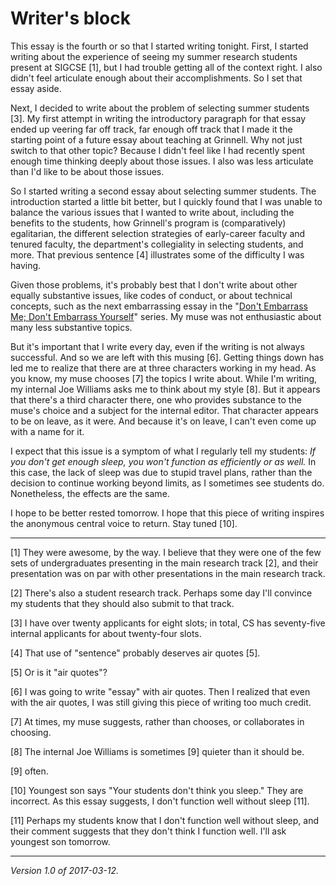 Writer's block
==============

This essay is the fourth or so that I started writing tonight.  First, I
started writing about the experience of seeing my summer research students
present at SIGCSE [1], but I had trouble getting all of the context right.
I also didn't feel articulate enough about their accomplishments.
So I set that essay aside.

Next, I decided to write about the problem of selecting summer students
[3].  My first attempt in writing the introductory paragraph for that
essay ended up veering far off track, far enough off track that I made
it the starting point of a future essay about teaching at Grinnell.
Why not just switch to that other topic?  Because I didn't feel like
I had recently spent enough time thinking deeply about those issues.
I also was less articulate than I'd like to be about those issues.

So I started writing a second essay about selecting summer students.
The introduction started a little bit better, but I quickly found that I
was unable to balance the various issues that I wanted to write about,
including the benefits to the students, how Grinnell's program is
(comparatively) egalitarian, the different selection strategies of
early-career faculty and tenured faculty, the department's collegiality
in selecting students, and more.  That previous sentence [4] illustrates
some of the difficulty I was having.

Given those problems, it's probably best that I don't write about 
other equally substantive issues, like codes of conduct, or about
technical concepts, such as the next embarrassing essay in the
"[Don't Embarrass Me; Don't Embarrass Yourself](index-cnix)" series.
My muse was not enthusiastic about many less substantive topics.

But it's important that I write every day, even if the writing is not
always successful.  And so we are left with this musing [6].  Getting
things down has led me to realize that there are at three characters
working in my head.  As you know, my muse chooses [7] the topics I write
about.  While I'm writing, my internal Joe Williams asks me to think
about my style [8].  But it appears that there's a third character there,
one who provides substance to the muse's choice and a subject for the
internal editor.  That character appears to be on leave, as it were.
And because it's on leave, I can't even come up with a name for it.

I expect that this issue is a symptom of what I regularly tell my
students: *If you don't get enough sleep, you won't function as
efficiently or as well.*  In this case, the lack of sleep was due to
stupid travel plans, rather than the decision to continue working beyond
limits, as I sometimes see students do.  Nonetheless, the effects are
the same.

I hope to be better rested tomorrow.  I hope that this piece of writing
inspires the anonymous central voice to return.  Stay tuned [10].

---

[1] They were awesome, by the way.  I believe that they were one of the
few sets of undergraduates presenting in the main research track [2],
and their presentation was on par with other presentations in the main
research track.

[2] There's also a student research track.  Perhaps some day I'll convince
my students that they should also submit to that track.

[3] I have over twenty applicants for eight slots; in total, CS has
seventy-five internal applicants for about twenty-four slots.

[4] That use of "sentence" probably deserves air quotes [5].

[5] Or is it "air quotes"?

[6] I was going to write "essay" with air quotes.  Then I realized
that even with the air quotes, I was still giving this piece of writing
too much credit.

[7] At times, my muse suggests, rather than chooses, or collaborates
in choosing.

[8] The internal Joe Williams is sometimes [9] quieter than it should be.

[9] often.

[10] Youngest son says "Your students don't think you sleep."  They are
incorrect.  As this essay suggests, I don't function well without sleep [11].

[11] Perhaps my students know that I don't function well without sleep,
and their comment suggests that they don't think I function well.  I'll
ask youngest son tomorrow.

---

*Version 1.0 of 2017-03-12.*
